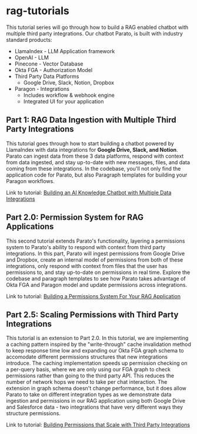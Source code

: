 # rag-tutorials

This tutorial series will go through how to build a RAG enabled chatbot with multiple third party integrations.
Our chatbot Parato, is built with industry standard products:
- LlamaIndex - LLM Application framework
- OpenAI - LLM
- Pinecone - Vector Database
- Okta FGA - Authorization Model
- Third Party Data Platforms
  - Google Drive, Slack, Notion, Dropbox
- Paragon - Integrations
  - Includes workflow & webhook engine
  - Integrated UI for your application

## Part 1: RAG Data Ingestion with Multiple Third Party Integrations
This tutorial goes through how to start building a chatbot powered by LlamaIndex with data integrations for **Google Drive,
Slack, and Notion**. Parato can ingest data from these 3 data platforms, respond with context from data ingested, and stay 
up-to-date with new messages, files, and data coming from these integrations. In the codebase, you'll not only find the 
application code for Parato, but also Paragraph templates for building your Paragon workflows.

Link to tutorial: [Building an AI Knowledge Chatbot with Multiple Data Integrations](https://www.useparagon.com/learn/ai-knowledge-chatbot-chapter-1/)

## Part 2.0: Permission System for RAG Applications
This second tutorial extends Parato's functionality, layering a permissions system to Parato's ability to respond with 
context from third party integrations. In this part, Parato will ingest permissions from Google Drive and Dropbox, create 
an internal model of permissions from both of these integrations, only respond with context from files that the user has 
permissions to, and stay up-to-date on permissions in real time. Explore the codebase and paragraph templates to see how 
Parato takes advantage of Okta FGA and Paragon model and update permissions across integrations.

Link to tutorial: [Building a Permissions System For Your RAG Application](https://www.useparagon.com/learn/ai-knowledge-chatbot-with-permissions-chapter-2/)

## Part 2.5: Scaling Permissions with Third Party Integrations
This tutorial is an extension to Part 2.0.
In this tutorial, we are implementing a caching pattern inspired by the "write-through" cache
invalidation method to keep response time low and expanding our Okta FGA graph schema to accomodate different permissions structures
that new integrations introduce. The caching implementation speeds up permission checking on a
per-query basis, where we are only using our FGA graph to check permissions rather than going to the third party API. This
reduces the number of network hops we need to take per chat interaction. The extension in graph schema doesn't change performance,
but it does allow Parato to take on different integration types as we demonstrate data ingestion and permissions in our RAG
application using both Google Drive and Salesforce data - two integrations that have very different ways they structure permissions.

Link to tutorial: [Building Permissions that Scale with Third Party Integrations](https://www.useparagon.com/learn/building-permissions-and-access-control-that-scale-with-third-party-integrations/)